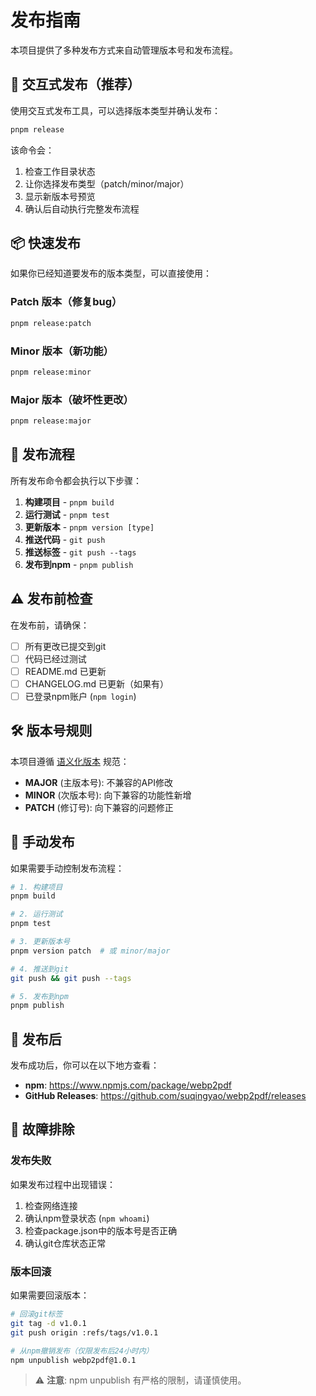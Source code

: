 # 发布指南

本项目提供了多种发布方式来自动管理版本号和发布流程。

## 🚀 交互式发布（推荐）

使用交互式发布工具，可以选择版本类型并确认发布：

```bash
pnpm release
```

该命令会：
1. 检查工作目录状态
2. 让你选择发布类型（patch/minor/major）
3. 显示新版本号预览
4. 确认后自动执行完整发布流程

## 📦 快速发布

如果你已经知道要发布的版本类型，可以直接使用：

### Patch 版本（修复bug）
```bash
pnpm release:patch
```

### Minor 版本（新功能）
```bash
pnpm release:minor
```

### Major 版本（破坏性更改）
```bash
pnpm release:major
```

## 🔄 发布流程

所有发布命令都会执行以下步骤：

1. **构建项目** - `pnpm build`
2. **运行测试** - `pnpm test`
3. **更新版本** - `pnpm version [type]`
4. **推送代码** - `git push`
5. **推送标签** - `git push --tags`
6. **发布到npm** - `pnpm publish`

## ⚠️ 发布前检查

在发布前，请确保：

- [ ] 所有更改已提交到git
- [ ] 代码已经过测试
- [ ] README.md 已更新
- [ ] CHANGELOG.md 已更新（如果有）
- [ ] 已登录npm账户 (`npm login`)

## 🛠️ 版本号规则

本项目遵循 [语义化版本](https://semver.org/lang/zh-CN/) 规范：

- **MAJOR** (主版本号): 不兼容的API修改
- **MINOR** (次版本号): 向下兼容的功能性新增
- **PATCH** (修订号): 向下兼容的问题修正

## 🔧 手动发布

如果需要手动控制发布流程：

```bash
# 1. 构建项目
pnpm build

# 2. 运行测试
pnpm test

# 3. 更新版本号
pnpm version patch  # 或 minor/major

# 4. 推送到git
git push && git push --tags

# 5. 发布到npm
pnpm publish
```

## 📝 发布后

发布成功后，你可以在以下地方查看：

- **npm**: https://www.npmjs.com/package/webp2pdf
- **GitHub Releases**: https://github.com/suqingyao/webp2pdf/releases

## 🚨 故障排除

### 发布失败

如果发布过程中出现错误：

1. 检查网络连接
2. 确认npm登录状态 (`npm whoami`)
3. 检查package.json中的版本号是否正确
4. 确认git仓库状态正常

### 版本回滚

如果需要回滚版本：

```bash
# 回滚git标签
git tag -d v1.0.1
git push origin :refs/tags/v1.0.1

# 从npm撤销发布（仅限发布后24小时内）
npm unpublish webp2pdf@1.0.1
```

> ⚠️ **注意**: npm unpublish 有严格的限制，请谨慎使用。